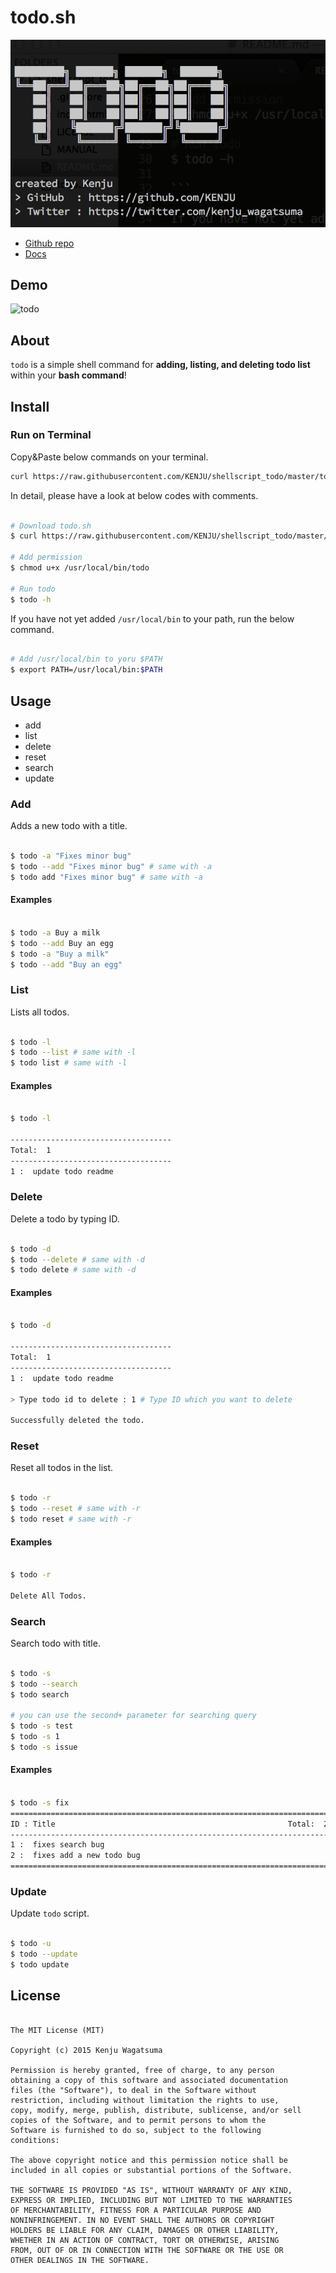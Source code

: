 # todo.sh

![todo](screenshot.png)

- [Github repo](https://github.com/KENJU/shellscript_todo/)
- [Docs](http://kenju.github.io/shellscript_todo/)


## Demo

![todo](demo.gif)

## About

`todo` is a simple shell command for **adding, listing, and deleting todo list** within your **bash command**!

## Install

### Run on Terminal

Copy&Paste below commands on your terminal.

```bash
curl https://raw.githubusercontent.com/KENJU/shellscript_todo/master/todo.sh > /usr/local/bin/todo;chmod u+x /usr/local/bin/todo;
```

In detail, please have a look at below codes with comments.

```bash

# Download todo.sh
$ curl https://raw.githubusercontent.com/KENJU/shellscript_todo/master/todo.sh > /usr/local/bin/todo

# Add permission
$ chmod u+x /usr/local/bin/todo

# Run todo
$ todo -h

```

If you have not yet added `/usr/local/bin` to your path, run the below command.

```bash

# Add /usr/local/bin to yoru $PATH
$ export PATH=/usr/local/bin:$PATH

```

## Usage

- add
- list
- delete
- reset
- search
- update

### Add

Adds a new todo with a title.

```bash

$ todo -a "Fixes minor bug"
$ todo --add "Fixes minor bug" # same with -a
$ todo add "Fixes minor bug" # same with -a

```

#### Examples

```bash

$ todo -a Buy a milk
$ todo --add Buy an egg
$ todo -a "Buy a milk"
$ todo --add "Buy an egg"

```

### List

Lists all todos.

```bash

$ todo -l
$ todo --list # same with -l
$ todo list # same with -l

```

#### Examples

```bash

$ todo -l

------------------------------------
Total:  1
------------------------------------
1 :  update todo readme

```

### Delete

Delete a todo by typing ID.

```bash

$ todo -d
$ todo --delete # same with -d
$ todo delete # same with -d

```

#### Examples

```bash

$ todo -d

------------------------------------
Total:  1
------------------------------------
1 :  update todo readme

> Type todo id to delete : 1 # Type ID which you want to delete

Successfully deleted the todo.

```

### Reset

Reset all todos in the list.

```bash

$ todo -r
$ todo --reset # same with -r
$ todo reset # same with -r

```

#### Examples

```bash

$ todo -r

Delete All Todos.

```

### Search

Search todo with title.

```bash

$ todo -s
$ todo --search
$ todo search

# you can use the second+ parameter for searching query
$ todo -s test
$ todo -s 1
$ todo -s issue

```

#### Examples

```bash

$ todo -s fix
========================================================================
ID : Title                                                    Total:  2
------------------------------------------------------------------------
1 :  fixes search bug
2 :  fixes add a new todo bug
========================================================================

```

### Update

Update `todo` script.

```bash

$ todo -u
$ todo --update
$ todo update

```

## License

```text

The MIT License (MIT)

Copyright (c) 2015 Kenju Wagatsuma

Permission is hereby granted, free of charge, to any person 
obtaining a copy of this software and associated documentation 
files (the "Software"), to deal in the Software without 
restriction, including without limitation the rights to use, 
copy, modify, merge, publish, distribute, sublicense, and/or sell 
copies of the Software, and to permit persons to whom the 
Software is furnished to do so, subject to the following 
conditions:

The above copyright notice and this permission notice shall be 
included in all copies or substantial portions of the Software.

THE SOFTWARE IS PROVIDED "AS IS", WITHOUT WARRANTY OF ANY KIND, 
EXPRESS OR IMPLIED, INCLUDING BUT NOT LIMITED TO THE WARRANTIES 
OF MERCHANTABILITY, FITNESS FOR A PARTICULAR PURPOSE AND 
NONINFRINGEMENT. IN NO EVENT SHALL THE AUTHORS OR COPYRIGHT 
HOLDERS BE LIABLE FOR ANY CLAIM, DAMAGES OR OTHER LIABILITY, 
WHETHER IN AN ACTION OF CONTRACT, TORT OR OTHERWISE, ARISING 
FROM, OUT OF OR IN CONNECTION WITH THE SOFTWARE OR THE USE OR 
OTHER DEALINGS IN THE SOFTWARE.


```